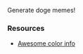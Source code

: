 Generate doge memes!

### Resources ###

* [Awesome color info](http://stackoverflow.com/questions/43044/algorithm-to-randomly-generate-an-aesthetically-pleasing-color-palette)
